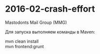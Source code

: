 # 2016-02-crash-effort
Mastodonts Mail Group (MMG)

Для запуска выполняем команды в Maven:

mvn clean install<br />
mvn frontend:grunt<br />
